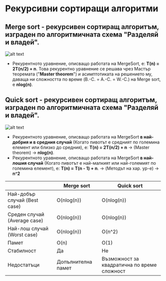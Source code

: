 # Рекурсивни сортиращи алгоритми

## **Merge sort** - рекурсивен сортиращ алгоритъм, изграден по алгоритмичната схема "**Разделяй и владей**".
![alt text](https://i.ibb.co/xm8Sc5n/Merge-sort.png)
- Рекурентното уравнение, описващо работата на MergeSort, e:
**T(n) = 2T(n/2) + n**. 
Това рекурентно уравнение се решава чрез Мастър теоремата ("**Master theorem**") и асимптотиката на решението му, даваща ни сложността по време (B.-C. = A.-C. = W.-C.) на Merge sort, е **nlog(n)**.
 
## **Quick sort** - рекурсивен сортиращ алгоритъм, изграден по алгоритмичната схема "**Разделяй и владей**".
![alt text](https://i.ibb.co/fYsPFwL/Quick-sort.png)
- Рекурентното уравнение, описващо работата на MergeSort **в най-добрия и в средния случай** (Когато пивотът е средният по големина елемент или близко до средния), e:
**T(n) = 2T(n/2) + n** -> (Master theorem) -> **nlog(n)**.
- Рекурентното уравнение, описващо работата на MergeSort **в най-лошия случай** (Когато пивотът е най-малкият или най-големият по големина елемент), e:
**T(n) = T(n - 1) + n**. -> (Методът на хар. ур-е) -> **n^2**

||Merge sort|Quick sort|  
|--|--|--|  
|Най-добър случай (Best case) |O(nlog(n)) |O(nlog(n)) |  
|Среден случай (Average case) |O(nlog(n)) |O(nlog(n)) |  
|Най-лош случай (Worst case) |O(nlog(n)) |O(n^2) |  
|Памет |O(n) |O(1) |  
|Стабилност |Да |Не |  
|Недостатъци |Допълнителна памет| Възможност за квадратична по време сложност |
